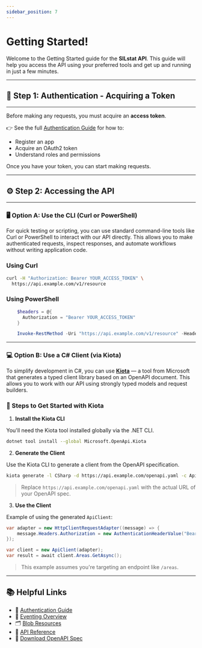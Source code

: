 ```yaml
---
sidebar_position: 7
---
```


# Getting Started!

Welcome to the Getting Started guide for the **SILstat API**. This guide will help you access the API using your preferred tools and get up and running in just a few minutes.

---

## 🔐 Step 1: Authentication - Acquiring a Token

---

Before making any requests, you must acquire an **access token**.

👉 See the full [Authentication Guide](./authentication.md) for how to:
- Register an app
- Acquire an OAuth2 token
- Understand roles and permissions

Once you have your token, you can start making requests.

---

## ⚙️ Step 2: Accessing the API 

---

### 🖥️ Option A: Use the CLI (Curl or PowerShell)

For quick testing or scripting, you can use standard command-line tools like Curl or PowerShell to interact with our API directly. This allows you to make authenticated requests, inspect responses, and automate workflows without writing application code.

### Using Curl

```bash
curl -H "Authorization: Bearer YOUR_ACCESS_TOKEN" \
  https://api.example.com/v1/resource
```

### Using PowerShell

```powershell
    $headers = @{
      Authorization = "Bearer YOUR_ACCESS_TOKEN"
    }

    Invoke-RestMethod -Uri "https://api.example.com/v1/resource" -Headers $headers
```

---


### 💻 Option B: Use a C# Client (via Kiota)

To simplify development in C#, you can use **[Kiota](https://github.com/microsoft/kiota)** — a tool from Microsoft that generates a typed client library based on an OpenAPI document. This allows you to work with our API using strongly typed models and request builders.


### 🧾 Steps to Get Started with Kiota

1. **Install the Kiota CLI**

You'll need the Kiota tool installed globally via the .NET CLI.

```bash
dotnet tool install --global Microsoft.OpenApi.Kiota
```

2. **Generate the Client**

Use the Kiota CLI to generate a client from the OpenAPI specification.

```bash
kiota generate -l CSharp -d https://api.example.com/openapi.yaml -c ApiClient
```

> Replace `https://api.example.com/openapi.yaml` with the actual URL of your OpenAPI spec.

3. **Use the Client**

Example of using the generated `ApiClient`:

```csharp
var adapter = new HttpClientRequestAdapter((message) => {
    message.Headers.Authorization = new AuthenticationHeaderValue("Bearer", "YOUR_ACCESS_TOKEN");
});

var client = new ApiClient(adapter);
var result = await client.Areas.GetAsync();
```

> This example assumes you're targeting an endpoint like `/areas`.


---


## 📚 Helpful Links

- 🔐 [Authentication Guide](./authentication.md)
- 🔄 [Eventing Overview](./eventing.md)
- 🗂️ [Blob Resources](./blob-resources.md)
- 📘 [API Reference](./api.md)
- 📄 [Download OpenAPI Spec](https://api.example.com/openapi.yaml)
